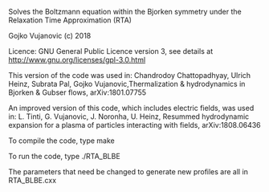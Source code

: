 Solves the Boltzmann equation within the Bjorken symmetry under the Relaxation Time Approximation (RTA)
 
Gojko Vujanovic (c) 2018

Licence: GNU General Public Licence version 3, see details at http://www.gnu.org/licenses/gpl-3.0.html

This version of the code was used in:
Chandrodoy Chattopadhyay, Ulrich Heinz, Subrata Pal, Gojko Vujanovic,Thermalization & hydrodynamics in Bjorken & Gubser flows, arXiv:1801.07755

An improved version of this code, which includes electric fields, was used in: 
L. Tinti, G. Vujanovic, J. Noronha, U. Heinz, Resummed hydrodynamic expansion for a plasma of particles interacting with fields, arXiv:1808.06436

To compile the code, type make

To run the code, type ./RTA_BLBE

The parameters that need be changed to generate new profiles are all in RTA_BLBE.cxx
